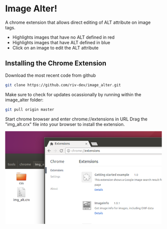 # Image Alter!
A chrome extension that allows direct editing of ALT attribute on image tags.
- Highlights images that have no ALT defined in red
- Highlights images that have ALT defined in blue  
- Click on an image to edit the ALT attribute

## Installing the Chrome Extension
Download the most recent code from github
```bash
git clone https://github.com/riv-dev/image_alter.git
```

Make sure to check for updates ocassionally by running within the image_alter folder:
```bash
git pull origin master
```
Start chrome browser and enter chrome://extensions in URL
Drag the "img_alt.crx" file into your browser to install the extension.

![alt text](/extension_install.png "Install Extension")

